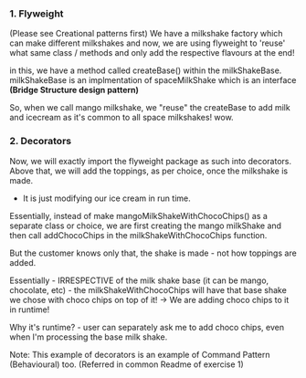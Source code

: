 ### 1. Flyweight 

(Please see Creational patterns first)
We have a milkshake factory which can make different milkshakes and now, we are using flyweight to 'reuse' what same class / methods and only add the respective flavours at the end! 

in this, we have a method called createBase() within the milkShakeBase. 
milkShakeBase is an implmentation of spaceMilkShake which is an interface **(Bridge Structure design pattern)**

So, when we call mango milkshake, we "reuse" the createBase to add milk and icecream as it's common to all space milkshakes! wow. 


### 2. Decorators 

Now, we will exactly import the flyweight package as such into decorators. 
Above that, we will add the toppings, as per choice, once the milkshake is made. 

- It is just modifying our ice cream in run time. 

Essentially, instead of make mangoMilkShakeWithChocoChips() as a separate class or choice, we are first creating the mango milkShake and then call addChocoChips in the milkShakeWithChocoChips function. 

But the customer knows only that, the shake is made - not how toppings are added. 

Essentially - IRRESPECTIVE of the milk shake base (it can be mango, chocolate, etc) - the milkShakeWithChocoChips will have that base shake we chose with choco chips on top of it! -> We are adding choco chips to it in runtime!

Why it's runtime? - user can separately ask me to add choco chips, even when I'm processing the base milk shake. 

Note: This example of decorators is an example of Command Pattern (Behavioural) too. (Referred in common Readme of exercise 1)
